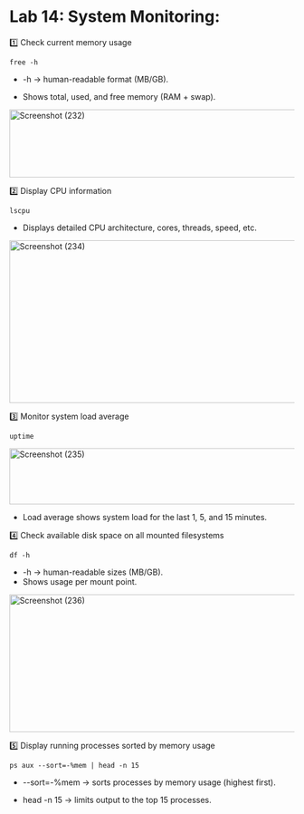# Lab 14: System Monitoring:


1️⃣ Check current memory usage
```
free -h
```
-  -h → human-readable format (MB/GB).

-  Shows total, used, and free memory (RAM + swap).

<img width="1010" height="120" alt="Screenshot (232)" src="https://github.com/user-attachments/assets/c7b3aa85-1525-44be-9b6c-097e31c08d50" />

2️⃣ Display CPU information
```
lscpu
```
-  Displays detailed CPU architecture, cores, threads, speed, etc.

<img width="1008" height="287" alt="Screenshot (234)" src="https://github.com/user-attachments/assets/adedecbf-2a2c-4c0f-8ac1-82b3ec57c936" />

3️⃣ Monitor system load average
```
uptime
```
<img width="1011" height="99" alt="Screenshot (235)" src="https://github.com/user-attachments/assets/07a9d28b-76c2-4da4-8c9c-ef1b61499c87" />

-  Load average shows system load for the last 1, 5, and 15 minutes.

4️⃣ Check available disk space on all mounted filesystems
```
df -h
```
-  -h → human-readable sizes (MB/GB).
-  Shows usage per mount point.

<img width="1008" height="243" alt="Screenshot (236)" src="https://github.com/user-attachments/assets/3c4f8e42-7304-488f-8b9b-2b9856fcf4f7" />

5️⃣ Display running processes sorted by memory usage
```
ps aux --sort=-%mem | head -n 15

```
-  --sort=-%mem → sorts processes by memory usage (highest first).

-  head -n 15 → limits output to the top 15 processes.
